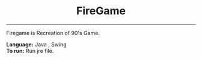 <h1 align="center"> FireGame </h1>
<hr>
Firegame is Recreation of 90's Game.

<b> Language:</b> Java , Swing 
<br>
<b> To run:</b> Run jre file.
